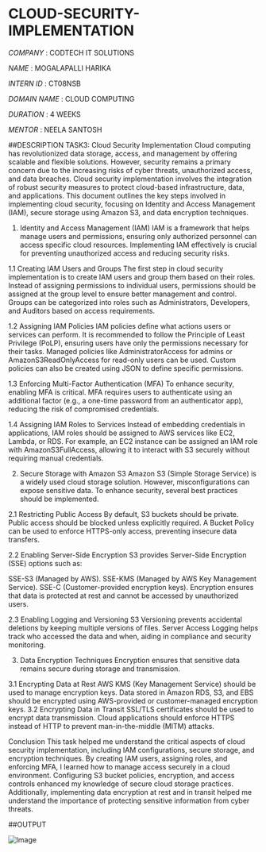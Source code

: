 # CLOUD-SECURITY-IMPLEMENTATION

*COMPANY* : CODTECH IT SOLUTIONS

*NAME* : MOGALAPALLI HARIKA

*INTERN ID* : CT08NSB

*DOMAIN NAME* : CLOUD COMPUTING

*DURATION* : 4 WEEKS

*MENTOR* : NEELA SANTOSH

##DESCRIPTION
TASK3: Cloud Security Implementation
Cloud computing has revolutionized data storage, access, and management by offering scalable and flexible solutions. However, security remains a primary concern due to the increasing risks of cyber threats, unauthorized access, and data breaches. Cloud security implementation involves the integration of robust security measures to protect cloud-based infrastructure, data, and applications. This document outlines the key steps involved in implementing cloud security, focusing on Identity and Access Management (IAM), secure storage using Amazon S3, and data encryption techniques.

1. Identity and Access Management (IAM)
IAM is a framework that helps manage users and permissions, ensuring only authorized personnel can access specific cloud resources. Implementing IAM effectively is crucial for preventing unauthorized access and reducing security risks.

1.1 Creating IAM Users and Groups
The first step in cloud security implementation is to create IAM users and group them based on their roles. Instead of assigning permissions to individual users, permissions should be assigned at the group level to ensure better management and control. Groups can be categorized into roles such as Administrators, Developers, and Auditors based on access requirements.

1.2 Assigning IAM Policies
IAM policies define what actions users or services can perform. It is recommended to follow the Principle of Least Privilege (PoLP), ensuring users have only the permissions necessary for their tasks. Managed policies like AdministratorAccess for admins or AmazonS3ReadOnlyAccess for read-only users can be used. Custom policies can also be created using JSON to define specific permissions.

1.3 Enforcing Multi-Factor Authentication (MFA)
To enhance security, enabling MFA is critical. MFA requires users to authenticate using an additional factor (e.g., a one-time password from an authenticator app), reducing the risk of compromised credentials.

1.4 Assigning IAM Roles to Services
Instead of embedding credentials in applications, IAM roles should be assigned to AWS services like EC2, Lambda, or RDS. For example, an EC2 instance can be assigned an IAM role with AmazonS3FullAccess, allowing it to interact with S3 securely without requiring manual credentials.

2. Secure Storage with Amazon S3
Amazon S3 (Simple Storage Service) is a widely used cloud storage solution. However, misconfigurations can expose sensitive data. To enhance security, several best practices should be implemented.

2.1 Restricting Public Access
By default, S3 buckets should be private. Public access should be blocked unless explicitly required. A Bucket Policy can be used to enforce HTTPS-only access, preventing insecure data transfers.

2.2 Enabling Server-Side Encryption
S3 provides Server-Side Encryption (SSE) options such as:

SSE-S3 (Managed by AWS).
SSE-KMS (Managed by AWS Key Management Service).
SSE-C (Customer-provided encryption keys).
Encryption ensures that data is protected at rest and cannot be accessed by unauthorized users.

2.3 Enabling Logging and Versioning
S3 Versioning prevents accidental deletions by keeping multiple versions of files. Server Access Logging helps track who accessed the data and when, aiding in compliance and security monitoring.

3. Data Encryption Techniques
Encryption ensures that sensitive data remains secure during storage and transmission.

3.1 Encrypting Data at Rest
AWS KMS (Key Management Service) should be used to manage encryption keys.
Data stored in Amazon RDS, S3, and EBS should be encrypted using AWS-provided or customer-managed encryption keys.
3.2 Encrypting Data in Transit
SSL/TLS certificates should be used to encrypt data transmission.
Cloud applications should enforce HTTPS instead of HTTP to prevent man-in-the-middle (MITM) attacks.

Conclusion
This task helped me understand the critical aspects of cloud security implementation, including IAM configurations, secure storage, and encryption techniques. By creating IAM users, assigning roles, and enforcing MFA, I learned how to manage access securely in a cloud environment. Configuring S3 bucket policies, encryption, and access controls enhanced my knowledge of secure cloud storage practices. Additionally, implementing data encryption at rest and in transit helped me understand the importance of protecting sensitive information from cyber threats.

##OUTPUT

![Image](https://github.com/user-attachments/assets/d511bcd5-17bf-4196-b67b-acccc154e881)
